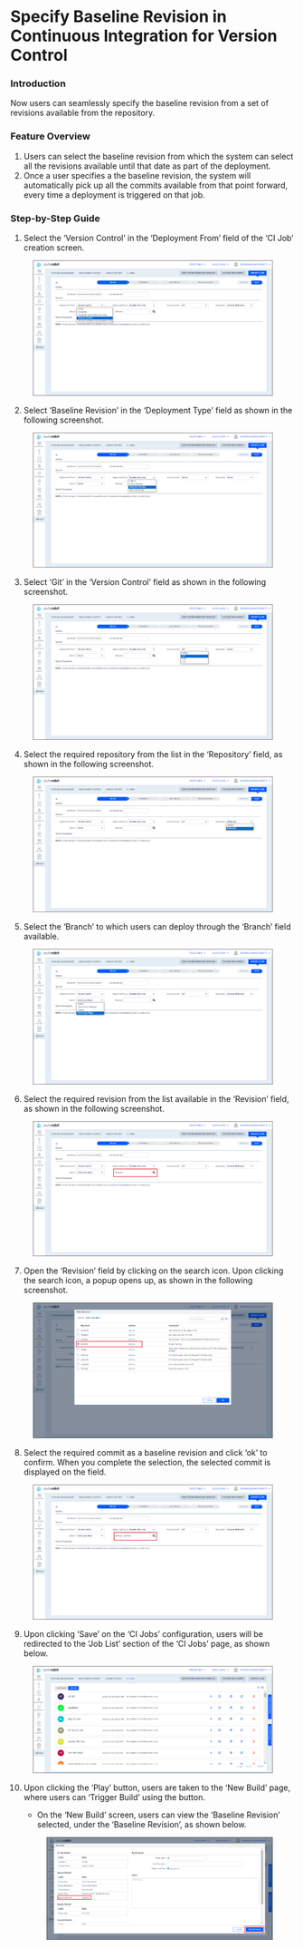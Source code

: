 # Specify Baseline Revision in Continuous Integration for Version Control

### Introduction

Now users can seamlessly specify the baseline revision from a set of revisions available from the repository.

### Feature Overview

1. Users can select the baseline revision from which the system can select all the revisions available until that date as part of the deployment.
2. Once a user specifies a the baseline revision, the system will automatically pick up all the commits available from that point forward, every time a deployment is triggered on that job.

### Step-by-Step Guide

1. Select the ‘Version Control’ in the ‘Deployment From’ field of the ‘CI Job’ creation screen.

<figure><img src="../../../../.gitbook/assets/image (31).png" alt=""><figcaption></figcaption></figure>

2. Select ‘Baseline Revision’ in the ‘Deployment Type’ field as shown in the following screenshot.

<figure><img src="../../../../.gitbook/assets/image (32).png" alt=""><figcaption></figcaption></figure>

3. Select ‘Git’ in the ‘Version Control’ field as shown in the following screenshot.

<figure><img src="../../../../.gitbook/assets/image (33).png" alt=""><figcaption></figcaption></figure>

4. Select the required repository from the list in the ‘Repository’ field, as shown in the following screenshot.

<figure><img src="../../../../.gitbook/assets/image (34).png" alt=""><figcaption></figcaption></figure>

5. Select the ‘Branch’ to which users can deploy through the ‘Branch’ field available.

<figure><img src="../../../../.gitbook/assets/image (35).png" alt=""><figcaption></figcaption></figure>

6. Select the required revision from the list available in the ‘Revision’ field, as shown in the following screenshot.

<figure><img src="../../../../.gitbook/assets/image (36).png" alt=""><figcaption></figcaption></figure>

7. Open the ‘Revision’ field by clicking on the search icon. Upon clicking the search icon, a popup opens up, as shown in the following screenshot.

<figure><img src="../../../../.gitbook/assets/image (37).png" alt=""><figcaption></figcaption></figure>

8. Select the required commit as a baseline revision and click ‘ok’ to confirm. When you complete the selection, the selected commit is displayed on the field.

<figure><img src="../../../../.gitbook/assets/image (38).png" alt=""><figcaption></figcaption></figure>

9. Upon clicking ‘Save’ on the ‘CI Jobs’ configuration, users will be redirected to the ‘Job List’ section of the ‘CI Jobs’ page, as shown below.

<figure><img src="../../../../.gitbook/assets/image (39).png" alt=""><figcaption></figcaption></figure>

10. Upon clicking the ‘Play’ button, users are taken to the ‘New Build’ page, where users can ‘Trigger Build’ using the button.

    * On the ‘New Build’ screen, users can view the ‘Baseline Revision’ selected, under the ‘Baseline Revision’, as shown below.

    <figure><img src="../../../../.gitbook/assets/image (41).png" alt=""><figcaption></figcaption></figure>
